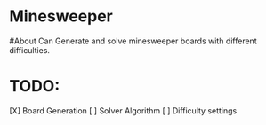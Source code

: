 # Minesweeper

#About
Can Generate and solve minesweeper boards with different difficulties.

# TODO:
[X] Board Generation
[ ] Solver Algorithm
[ ] Difficulty settings
